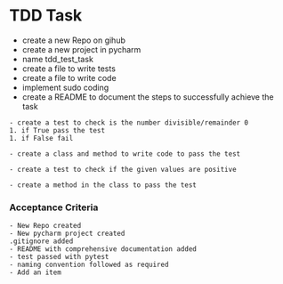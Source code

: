 # TDD Task

- create a new Repo on gihub
- create a new project in pycharm
- name tdd_test_task
- create a file to write tests
- create a file to write code
- implement sudo coding
- create a README to document the steps to successfully achieve the task
```
- create a test to check is the number divisible/remainder 0
1. if True pass the test 
1. if False fail

- create a class and method to write code to pass the test

- create a test to check if the given values are positive

- create a method in the class to pass the test
```

### Acceptance Criteria
```
- New Repo created
- New pycharm project created
.gitignore added
- README with comprehensive documentation added
- test passed with pytest
- naming convention followed as required
- Add an item
```
